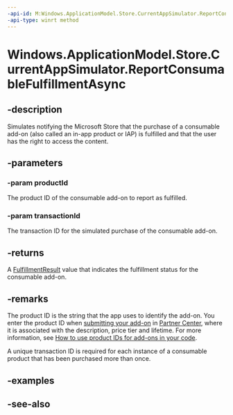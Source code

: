 ```yaml
---
-api-id: M:Windows.ApplicationModel.Store.CurrentAppSimulator.ReportConsumableFulfillmentAsync(System.String,System.Guid)
-api-type: winrt method
---
```


<!-- Method syntax
public Windows.Foundation.IAsyncOperation<Windows.ApplicationModel.Store.FulfillmentResult> ReportConsumableFulfillmentAsync(System.String productId, System.Guid transactionId)
-->

# Windows.ApplicationModel.Store.CurrentAppSimulator.ReportConsumableFulfillmentAsync

## -description
Simulates notifying the Microsoft Store that the purchase of a consumable add-on (also called an in-app product or IAP) is fulfilled and that the user has the right to access the content.

## -parameters
### -param productId
The product ID of the consumable add-on to report as fulfilled.

### -param transactionId
The transaction ID for the simulated purchase of the consumable add-on.

## -returns
A [FulfillmentResult](fulfillmentresult.md) value that indicates the fulfillment status for the consumable add-on.

## -remarks
The product ID is the string that the app uses to identify the add-on. You enter the product ID when [submitting your add-on](https://docs.microsoft.com/windows/uwp/publish/set-your-add-on-product-id) in [Partner Center](https://partner.microsoft.com/dashboard), where it is associated with the description, price tier and lifetime. For more information, see [How to use product IDs for add-ons in your code](https://docs.microsoft.com/windows/uwp/monetize/in-app-purchases-and-trials#how-to-use-product-ids-for-add-ons-in-your-code).

A unique transaction ID is required for each instance of a consumable product that has been purchased more than once.

## -examples

## -see-also

